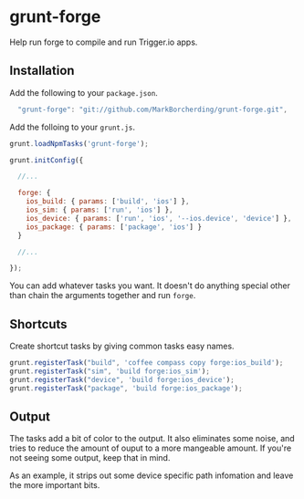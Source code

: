 # grunt-forge

Help run forge to compile and run Trigger.io apps.

## Installation

Add the following to your `package.json`.

```javascript
  "grunt-forge": "git://github.com/MarkBorcherding/grunt-forge.git",
```

Add the folloing to your `grunt.js`.

```javascript
grunt.loadNpmTasks('grunt-forge');

grunt.initConfig({

  //...

  forge: {
    ios_build: { params: ['build', 'ios'] },
    ios_sim: { params: ['run', 'ios'] },
    ios_device: { params: ['run', 'ios', '--ios.device', 'device'] },
    ios_package: { params: ['package', 'ios'] }
  }

  //...

});
```

You can add whatever tasks you want. It doesn't do anything special other than chain the arguments together
and run `forge`.


## Shortcuts

Create shortcut tasks by giving common tasks easy names.

```javascript
grunt.registerTask("build", 'coffee compass copy forge:ios_build');
grunt.registerTask("sim", 'build forge:ios_sim');
grunt.registerTask("device", 'build forge:ios_device');
grunt.registerTask("package", 'build forge:ios_package');
```

## Output

The tasks add a bit of color to the output.  It also eliminates some noise, and tries to reduce the amount of ouput
to a more mangeable amount. If you're not seeing some output, keep that in mind.

As an example, it strips out some device specific path infomation and leave the more important bits.

